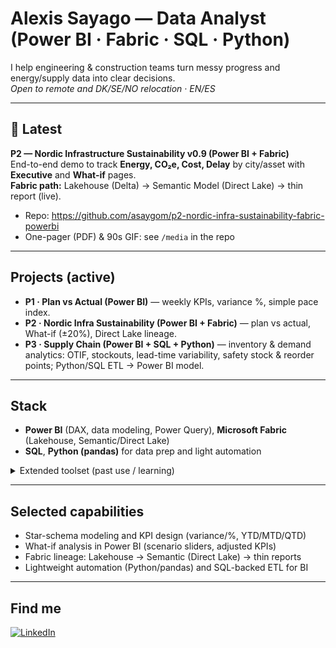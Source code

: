 # Alexis Sayago — Data Analyst (Power BI · Fabric · SQL · Python)

I help engineering & construction teams turn messy progress and energy/supply data into clear decisions.  
*Open to remote and DK/SE/NO relocation · EN/ES*

---

## 🚀 Latest
**P2 — Nordic Infrastructure Sustainability v0.9 (Power BI + Fabric)**  
End-to-end demo to track **Energy, CO₂e, Cost, Delay** by city/asset with **Executive** and **What-if** pages.  
**Fabric path:** Lakehouse (Delta) → Semantic Model (Direct Lake) → thin report (live).  
- Repo: https://github.com/asaygom/p2-nordic-infra-sustainability-fabric-powerbi  
- One-pager (PDF) & 90s GIF: see `/media` in the repo

---

## Projects (active)
- **P1 · Plan vs Actual (Power BI)** — weekly KPIs, variance %, simple pace index.
- **P2 · Nordic Infra Sustainability (Power BI + Fabric)** — plan vs actual, What-if (±20%), Direct Lake lineage.
- **P3 · Supply Chain (Power BI + SQL + Python)** — inventory & demand analytics: OTIF, stockouts, lead-time variability, safety stock & reorder points; Python/SQL ETL → Power BI model.

---

## Stack
- **Power BI** (DAX, data modeling, Power Query), **Microsoft Fabric** (Lakehouse, Semantic/Direct Lake)
- **SQL**, **Python (pandas)** for data prep and light automation

<details>
  <summary>Extended toolset (past use / learning)</summary>

Bash · Git · Streamlit · Next.js · React/JS/TS/Angular

</details>

---

## Selected capabilities
- Star-schema modeling and KPI design (variance/%, YTD/MTD/QTD)
- What-if analysis in Power BI (scenario sliders, adjusted KPIs)
- Fabric lineage: Lakehouse → Semantic (Direct Lake) → thin reports
- Lightweight automation (Python/pandas) and SQL-backed ETL for BI

---

## Find me
[![LinkedIn](https://img.shields.io/badge/LinkedIn-0A66C2?style=for-the-badge&logo=linkedin&logoColor=white)](https://www.linkedin.com/in/asaygom)
